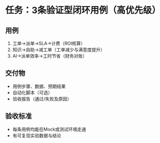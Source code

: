 # 任务：3条验证型闭环用例（高优先级）

## 用例
1) 工单→派单→SLA→计费（ROI核算）
2) 知识→自助→减工单（工单减少与满意度提升）
3) AI→派单效率→工时节省（财务对账）

## 交付物
- 用例步骤、数据、预期结果
- 自动化脚本（可选）
- 验收报告（通过/失败及原因）

## 验收标准
- 每条用例均能在Mock或测试环境走通
- 有可复现实验数据与结论